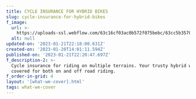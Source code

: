 ```yaml
---
title: CYCLE INSURANCE FOR HYBRID BIKES
slug: cycle-insurance-for-hybrid-bikes
f_image:
  url: >-
    https://uploads-ssl.webflow.com/63c16cf03ac0b572f075bebc/63cc5b3570ce989a7c496737_insurance_HYBRID.webp
  alt: null
updated-on: '2023-01-21T22:18:00.631Z'
created-on: '2023-01-20T14:01:11.594Z'
published-on: '2023-01-21T22:20:47.697Z'
f_description-2: >-
  Cycle insurance for riding on multiple terrains. Your trusty hybrid will be
  covered for both on and off road riding.
f_order-in-grid: 4
layout: '[what-we-cover].html'
tags: what-we-cover
---
```




